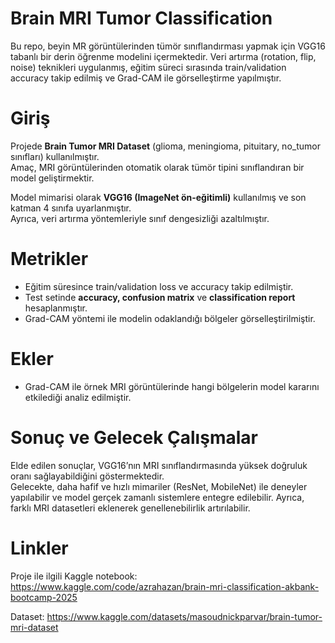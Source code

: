# Brain MRI Tumor Classification

Bu repo, beyin MR görüntülerinden tümör sınıflandırması yapmak için VGG16 tabanlı bir derin öğrenme modelini içermektedir. Veri artırma (rotation, flip, noise) teknikleri uygulanmış, eğitim süreci sırasında train/validation accuracy takip edilmiş ve Grad-CAM ile görselleştirme yapılmıştır.

# Giriş

Projede **Brain Tumor MRI Dataset** (glioma, meningioma, pituitary, no_tumor sınıfları) kullanılmıştır.  
Amaç, MRI görüntülerinden otomatik olarak tümör tipini sınıflandıran bir model geliştirmektir.  

Model mimarisi olarak **VGG16 (ImageNet ön-eğitimli)** kullanılmış ve son katman 4 sınıfa uyarlanmıştır.  
Ayrıca, veri artırma yöntemleriyle sınıf dengesizliği azaltılmıştır.  

# Metrikler

- Eğitim süresince train/validation loss ve accuracy takip edilmiştir.  
- Test setinde **accuracy, confusion matrix** ve **classification report** hesaplanmıştır.  
- Grad-CAM yöntemi ile modelin odaklandığı bölgeler görselleştirilmiştir.  

# Ekler

- Grad-CAM ile örnek MRI görüntülerinde hangi bölgelerin model kararını etkilediği analiz edilmiştir.  

# Sonuç ve Gelecek Çalışmalar

Elde edilen sonuçlar, VGG16’nın MRI sınıflandırmasında yüksek doğruluk oranı sağlayabildiğini göstermektedir.  
Gelecekte, daha hafif ve hızlı mimariler (ResNet, MobileNet) ile deneyler yapılabilir ve model gerçek zamanlı sistemlere entegre edilebilir. Ayrıca, farklı MRI datasetleri eklenerek genellenebilirlik artırılabilir.  

# Linkler

Proje ile ilgili Kaggle notebook: 
https://www.kaggle.com/code/azrahazan/brain-mri-classification-akbank-bootcamp-2025

Dataset: 
https://www.kaggle.com/datasets/masoudnickparvar/brain-tumor-mri-dataset

